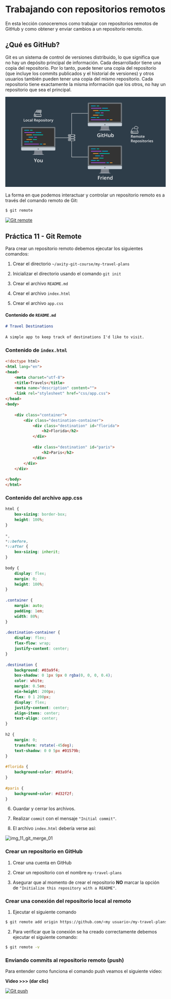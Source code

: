 # Trabajando con repositorios remotos

En esta lección conoceremos como trabajar con repositorios remotos de GitHub y como obtener y enviar cambios a un repositorio remoto.

## ¿Qué es GitHub?

Git es un sistema de control de versiones distribuido, lo que significa que no hay un depósito principal de información. Cada desarrollador tiene una copia del repositorio. Por lo tanto, puede tener una copia del repositorio (que incluye los commits publicados y el historial de versiones) y otros usuarios también pueden tener una copia del mismo repositorio. Cada repositorio tiene exactamente la misma información que los otros, no hay un repositorio que sea el principal.

![img_11_git_remote_01](images/img_11_git_remote_01.png)

La forma en que podemos interactuar y controlar un repositorio remoto es a través del comando remoto de Git:

```bash
$ git remote
```

[![Git remote](http://img.youtube.com/vi/414f0ukhOTY/0.jpg)](http://www.youtube.com/watch?v=414f0ukhOTY "Git remote")

## Práctica 11 - Git Remote

Para crear un repositorio remoto debemos ejecutar los siguientes comandos:

 1. Crear el directorio `~/axity-git-course/my-travel-plans`

 2. Inicializar el directorio usando el comando `git init`

 3. Crear el archivo `README.md`

 4. Crear el archivo `index.html`

 5. Crear el archivo `app.css`

#### Contenido de `README.md`

```markdown
# Travel Destinations

A simple app to keep track of destinations I'd like to visit.
```

### Contenido de `index.html`

```html
<!doctype html>
<html lang="en">
<head>
    <meta charset="utf-8">
    <title>Travels</title>
    <meta name="description" content="">
    <link rel="stylesheet" href="css/app.css">
</head>
<body>

    <div class="container">
        <div class="destination-container">
            <div class="destination" id="florida">
                <h2>Florida</h2>
            </div>

            <div class="destination" id="paris">
                <h2>Paris</h2>
            </div>
        </div>
    </div>

</body>
</html>
```

### Contenido del archivo app.css

```css
html {
    box-sizing: border-box;
    height: 100%;
}

*,
*::before,
*::after {
    box-sizing: inherit;
}

body {
    display: flex;
    margin: 0;
    height: 100%;
}

.container {
    margin: auto;
    padding: 1em;
    width: 80%;
}

.destination-container {
    display: flex;
    flex-flow: wrap;
    justify-content: center;
}

.destination {
    background: #03a9f4;
    box-shadow: 0 1px 9px 0 rgba(0, 0, 0, 0.4);
    color: white;
    margin: 0.5em;
    min-height: 200px;
    flex: 0 1 200px;
    display: flex;
    justify-content: center;
    align-items: center;
    text-align: center;
}

h2 {
    margin: 0;
    transform: rotate(-45deg);
    text-shadow: 0 0 5px #01579b;
}

#florida {
    background-color: #03a9f4;
}

#paris {
    background-color: #d32f2f;
}
```
 6. Guardar y cerrar los archivos.

 7. Realizar `commit`  con el mensaje `"Initial commit"`.

 8. El archivo `index.html` debería verse así:

![img_11_git_merge_01](images/img_11_git_merge_01.png)

### Crear un repositorio en GitHub

 1. Crear una cuenta en GitHub

 2. Crear un repositorio con el nombre `my-travel-plans`

 3. Asegurar que al momento de crear el repositorio **NO** marcar la opción de `"Initialize this repository with a README"`.

###  Crear una conexión del repositorio local al remoto

 1. Ejecutar el siguiente comando 

```bash
$ git remote add origin https://github.com/<my usuario>/my-travel-plans.git
```

 2. Para verificar que la conexión se ha creado correctamente debemos ejecutar el siguiente comando:

```bash
$ git remote -v
```
### Enviando commits al repositorio remoto (push)

Para entender  como funciona el comando push veamos el siguiente video:

**Video >>> (dar clic)**

[![Git push](http://img.youtube.com/vi/21TvMEtMRys/0.jpg)](http://www.youtube.com/watch?v=21TvMEtMRys "Git push")


<!--stackedit_data:
eyJoaXN0b3J5IjpbMzYxMTk5MDU0LDg1MTg5MDA4MCwtMTk5MD
g0Mjc0NCwtMTg1MjUyODUwOCw0Njk3NDgwMDIsMTIxMjE0ODky
NywxNjU0ODM3NDcxLDEzMTQ3MzQ1NTcsLTE1NDQwMzU3MDcsMT
cxMjQyMzk0MSwxMzY0ODc5MTg3LDcwNjgwMDk3MSwxMzc2ODQ4
MDk0LC01MjI3Nzk5MDYsNTM0MDk4MDE3XX0=
-->